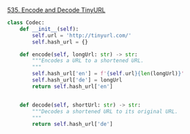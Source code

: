 [535. Encode and Decode TinyURL](https://leetcode.com/problems/encode-and-decode-tinyurl)


```python
class Codec:
    def __init__(self):
        self.url = 'http://tinyurl.com/'
        self.hash_url = {}

    def encode(self, longUrl: str) -> str:
        """Encodes a URL to a shortened URL.
        """
        self.hash_url['en'] = f'{self.url}{len(longUrl)}'
        self.hash_url['de'] = longUrl
        return self.hash_url['en']


    def decode(self, shortUrl: str) -> str:
        """Decodes a shortened URL to its original URL.
        """
        return self.hash_url['de']

```
